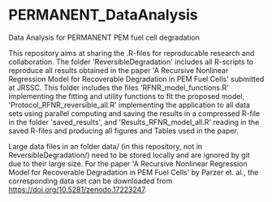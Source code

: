 # PERMANENT_DataAnalysis
Data Analysis for PERMANENT PEM fuel cell degradation

This repository aims at sharing the .R-files for reproducable research and collaboration.
The folder 'ReversibleDegradation' includes all R-scripts to reproduce all results obtained in the paper 
'A Recursive Nonlinear Regression Model for Recoverable Degradation in PEM Fuel Cells' submitted at JRSSC.
This folder includes the files 'RFNR_model_functions.R' implementing the fitting and utility 
functions to fit the proposed model, 'Protocol_RFNR_reversible_all.R' implementing the application
to all data sets using parallel computing and saving the results in a compressed R-file in the folder 'saved_results',
and 'Results_RFNR_model_all.R' reading in the saved R-files and producing all figures and Tables used in the paper.

Large data files in an folder data/ (in this repository, not in ReversibleDegradation/) need to be stored locally and are ignored by git due to their large size.
For the paper 'A Recursive Nonlinear Regression Model for Recoverable Degradation in PEM Fuel Cells' by Parzer et. al., the corresponding data set can be downloaded from https://doi.org/10.5281/zenodo.17223247.
